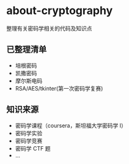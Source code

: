 # about-cryptography
整理有关密码学相关的代码及知识点

## 已整理清单
* 培根密码
* 凯撒密码
* 摩尔斯电码
* RSA/AES/tkinter(第一次密码学复赛)

## 知识来源
* 密码学课程（coursera，斯坦福大学密码学 I）
* 密码学实验
* 密码学竞赛
* 密码学 CTF 题
* ...
